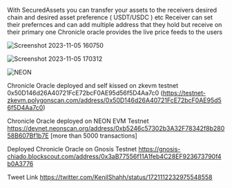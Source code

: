 
With SecuredAssets you can transfer your assets to the receivers desired chain and desired asset preference ( USDT/USDC ) etc
Receiver can set their prefernces and can add multiple address that they hold but receive on their primary one
Chronicle oracle provides the live price feeds to the users 


![Screenshot 2023-11-05 160750](https://github.com/KENILSHAHH/ETHLisbon2023/assets/93181200/c1873ee9-ad96-4fee-bba1-b997808aff16)


![Screenshot 2023-11-05 170312](https://github.com/KENILSHAHH/ETHLisbon2023/assets/93181200/4c71fecb-4e89-4d10-a107-1de02f205f8f)


![NEON](https://github.com/KENILSHAHH/ETHLisbon2023/assets/93181200/67921500-ce14-4490-8947-8cd0d072ca5a)


Chronicle Oracle deployed and self kissed on zkevm testnet 0x50D146d26A40721FcE72bcF0AE95d56f5D4Aa7c0 (https://testnet-zkevm.polygonscan.com/address/0x50D146d26A40721FcE72bcF0AE95d56f5D4Aa7c0)

Chronicle Oracle deployed on NEON EVM Testnet https://devnet.neonscan.org/address/0xb5246c57302b3A32F78342f8b28058B607Bf1b7E [more than 5000 transactions]

Deployed Chronicle Oracle on Gnosis Testnet https://gnosis-chiado.blockscout.com/address/0x3aB77556f11A1feb4C28EF923673790f4b0A3776

Tweet Link
https://twitter.com/KenilShahh/status/1721112232975548558


